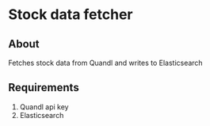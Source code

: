 # Stock data fetcher

## About

Fetches stock data from Quandl and writes to Elasticsearch

## Requirements

1. Quandl api key
2. Elasticsearch
